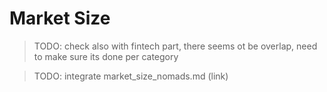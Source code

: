 # Market Size

> TODO: check also with fintech part, there seems ot be overlap, need to make sure its done per category

> TODO: integrate market_size_nomads.md (link)